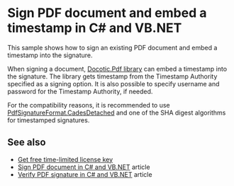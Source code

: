 # Sign PDF document and embed a timestamp in C# and VB.NET

This sample shows how to sign an existing PDF document and embed a timestamp into the signature. 

When signing a document, [Docotic.Pdf library](https://bitmiracle.com/pdf-library/) can embed a timestamp into the signature. The library gets timestamp from the Timestamp Authority specified as a signing option. It is also possible to specify username and password for the Timestamp Authority, if needed. 

For the compatibility reasons, it is recommended to use [PdfSignatureFormat.CadesDetached](https://bitmiracle.com/pdf-library/help/pdfsignatureformat.html) and one of the SHA digest algorithms for timestamped signatures.

## See also
* [Get free time-limited license key](https://bitmiracle.com/pdf-library/download-pdf-library.aspx)
* [Sign PDF document in C# and VB.NET](https://bitmiracle.com/pdf-library/sign-pdf.aspx) article
* [Verify PDF signature in C# and VB.NET](https://bitmiracle.com/pdf-library/verify-pdf-signature.aspx) article
